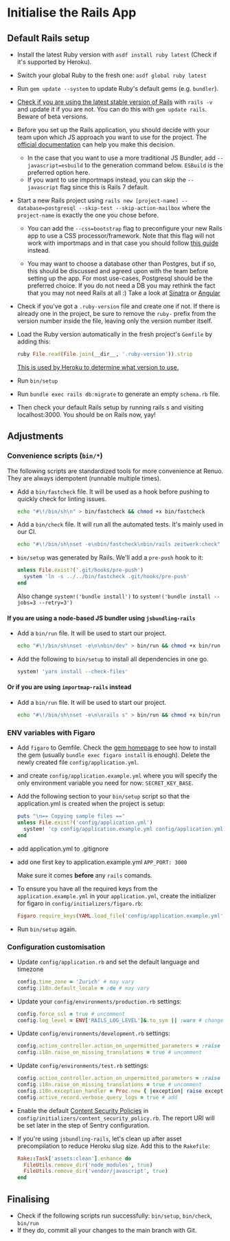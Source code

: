 # Initialise the Rails App

## Default Rails setup

* Install the latest Ruby version with `asdf install ruby latest` (Check if it's supported by Heroku).

* Switch your global Ruby to the fresh one: `asdf global ruby latest`

* Run `gem update --system` to update Ruby's default gems (e.g. `bundler`).

* [Check if you are using the latest stable version of Rails](http://rubyonrails.org/) with `rails -v` and update it if
  you are not.
  You can do this with `gem update rails`. Beware of beta versions.

* Before you set up the Rails application, you should decide with your team upon which JS approach you want to use for
  the project.
  The [official documentation](https://guides.rubyonrails.org/working_with_javascript_in_rails.html#choosing-between-import-maps-and-a-javascript-bundler)
  can help you make this decision.
    * In the case that you want to use a more traditional JS Bundler, add `--javascript=esbuild` to the generation
      command below. `ESBuild` is the preferred option here.
    * If you want to use importmaps instead, you can skip the `--javascript` flag since this is Rails 7 default.

* Start a new Rails project using `rails new [project-name] --database=postgresql --skip-test --skip-action-mailbox`
  where the `project-name` is exactly the one you chose before.

    * You can add the `--css=bootstrap` flag to preconfigure your new Rails app to use a CSS processor/framework.
      Note that this flag will not work with importmaps and in that case you should
      follow [this guide](https://dev.to/coorasse/rails-7-bootstrap-5-and-importmaps-without-nodejs-4g8) instead.

    * You may want to choose a database other than Postgres, but if so, this should be discussed and agreed upon with
      the team before setting up the app. For most use-cases, Postgresql should be the preferred choice.
      If you do not need a DB you may rethink the fact that you may not need Rails at all :) Take a look
      at [Sinatra](http://www.sinatrarb.com/) or [Angular](https://angular.io/)

* Check if you've got a `.ruby-version` file and create one if not. If there is already one in the project, be sure to
  remove the `ruby-` prefix from the version number inside the file, leaving only the version number itself.

* Load the Ruby version automatically in the fresh project's `Gemfile` by adding this:

  ```rb
  ruby File.read(File.join(__dir__, '.ruby-version')).strip
  ```

  [This is used by Heroku to determine what version to use.](https://devcenter.heroku.com/articles/ruby-versions)

* Run `bin/setup`

* Run `bundle exec rails db:migrate` to generate an empty `schema.rb` file.

* Then check your default Rails setup by running rails s and visiting localhost:3000. You should be on Rails now, yay!

## Adjustments

### Convenience scripts (`bin/*`)

The following scripts are standardized tools for more convenience at Renuo.
They are always idempotent (runnable multiple times).

* Add a `bin/fastcheck` file. It will be used as a hook before pushing to quickly check for linting issues.

  ```sh
  echo "#\!/bin/sh\n" > bin/fastcheck && chmod +x bin/fastcheck
  ```

* Add a `bin/check` file. It will run all the automated tests. It's mainly used in our CI.

  ```sh
  echo "#\!/bin/sh\nset -e\nbin/fastcheck\nbin/rails zeitwerk:check" > bin/check && chmod +x bin/check
  ```

* `bin/setup` was generated by Rails. We'll add a `pre-push` hook to it:

  ```ruby
  unless File.exist?('.git/hooks/pre-push')
    system 'ln -s ../../bin/fastcheck .git/hooks/pre-push'
  end
  ```

  Also change `system!('bundle install')` to `system!('bundle install --jobs=3 --retry=3')`

#### If you are using a node-based JS bundler using `jsbundling-rails`

* Add a `bin/run` file. It will be used to start our project.

  ```sh
  echo "#\!/bin/sh\nset -e\n\nbin/dev" > bin/run && chmod +x bin/run
  ```

* Add the following to `bin/setup` to install all dependencies in one go.

  ```ruby
  system! 'yarn install --check-files'
  ```

#### Or if you are using `importmap-rails` instead

* Add a `bin/run` file. It will be used to start our project.

  ```sh
  echo "#\!/bin/sh\nset -e\n\nrails s" > bin/run && chmod +x bin/run
  ```

### ENV variables with Figaro

* Add `figaro` to Gemfile. Check the [gem homepage](https://github.com/laserlemon/figaro) to see how to install the gem
  (usually `bundle exec figaro install` is enough). Delete the newly created file `config/application.yml`.
* and create `config/application.example.yml` where you will specify the only environment variable you need for now:
  `SECRET_KEY_BASE`.
* Add the following section to your `bin/setup` script so that the application.yml is created when the project is setup:

  ```ruby
  puts "\n== Copying sample files =="
  unless File.exist?('config/application.yml')
    system! 'cp config/application.example.yml config/application.yml'
  end
  ```

* add application.yml to .gitignore
* add one first key to application.example.yml `APP_PORT: 3000`

  Make sure it comes **before** any `rails` comands.
* To ensure you have all the required keys from the `application.example.yml` in your `application.yml`,
  create the initializer for figaro in `config/initializers/figaro.rb`:

  ```ruby
  Figaro.require_keys(YAML.load_file('config/application.example.yml').keys - %w[test production development])
  ```

* Run `bin/setup` again.

### Configuration customisation

* Update `config/application.rb` and set the default language and timezone

  ```ruby
  config.time_zone = 'Zurich' # may vary
  config.i18n.default_locale = :de # may vary
  ```

* Update your `config/environments/production.rb` settings:

  ```ruby
  config.force_ssl = true # uncomment
  config.log_level = ENV['RAILS_LOG_LEVEL']&.to_sym || :warn # change
  ```

* Update `config/environments/development.rb` settings:

  ```ruby
  config.action_controller.action_on_unpermitted_parameters = :raise
  config.i18n.raise_on_missing_translations = true # uncomment
  ```

* Update `config/environments/test.rb` settings:

  ```ruby
  config.action_controller.action_on_unpermitted_parameters = :raise
  config.i18n.raise_on_missing_translations = true # uncomment
  config.i18n.exception_handler = Proc.new { |exception| raise exception.to_exception } # add
  config.active_record.verbose_query_logs = true # add
  ```

* Enable the
  default [Content Security Policies](https://github.com/renuo/applications-setup-guide/blob/master/ruby_on_rails/content_security_policy.md)
  in `config/initializers/content_security_policy.rb`.
  The report URI will be set later in the step of Sentry configuration.

* If you're using `jsbundling-rails`, let's clean up after asset precompilation
  to reduce Heroku slug size. Add this to the `Rakefile`:

  ```ruby
  Rake::Task['assets:clean'].enhance do
    FileUtils.remove_dir('node_modules', true)
    FileUtils.remove_dir('vendor/javascript', true)
  end
  ```

## Finalising

* Check if the following scripts run successfully: `bin/setup`, `bin/check`, `bin/run`
* If they do, commit all your changes to the main branch with Git.
